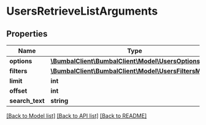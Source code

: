 # UsersRetrieveListArguments

## Properties
Name | Type | Description | Notes
------------ | ------------- | ------------- | -------------
**options** | [**\BumbalClient\BumbalClient\Model\UsersOptionsModel**](UsersOptionsModel.md) |  | [optional] 
**filters** | [**\BumbalClient\BumbalClient\Model\UsersFiltersModel**](UsersFiltersModel.md) |  | [optional] 
**limit** | **int** |  | [optional] 
**offset** | **int** |  | [optional] 
**search_text** | **string** |  | [optional] 

[[Back to Model list]](../README.md#documentation-for-models) [[Back to API list]](../README.md#documentation-for-api-endpoints) [[Back to README]](../README.md)


